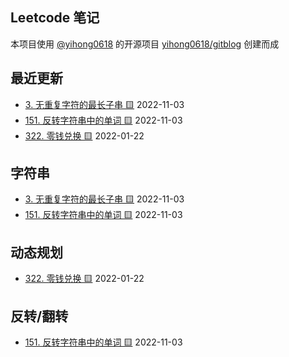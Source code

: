 ## Leetcode 笔记
本项目使用 [@yihong0618](https://github.com/yihong0618) 的开源项目 [yihong0618/gitblog](https://github.com/yihong0618/gitblog) 创建而成
## 最近更新
- [3. 无重复字符的最长子串 🟨](https://github.com/imtsingyun/LeetCode/issues/3) 2022-11-03
- [151. 反转字符串中的单词  🟨](https://github.com/imtsingyun/LeetCode/issues/2) 2022-11-03
- [322. 零钱兑换 🟨](https://github.com/imtsingyun/LeetCode/issues/1) 2022-01-22
## 字符串
- [3. 无重复字符的最长子串 🟨](https://github.com/imtsingyun/LeetCode/issues/3) 2022-11-03
- [151. 反转字符串中的单词  🟨](https://github.com/imtsingyun/LeetCode/issues/2) 2022-11-03
## 动态规划
- [322. 零钱兑换 🟨](https://github.com/imtsingyun/LeetCode/issues/1) 2022-01-22
## 反转/翻转
- [151. 反转字符串中的单词  🟨](https://github.com/imtsingyun/LeetCode/issues/2) 2022-11-03
